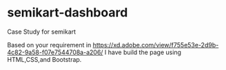 # semikart-dashboard
Case Study for semikart

Based on your requirement in https://xd.adobe.com/view/f755e53e-2d9b-4c82-9a58-f07e7544708a-a206/ I have build the page using HTML,CSS,and Bootstrap.
